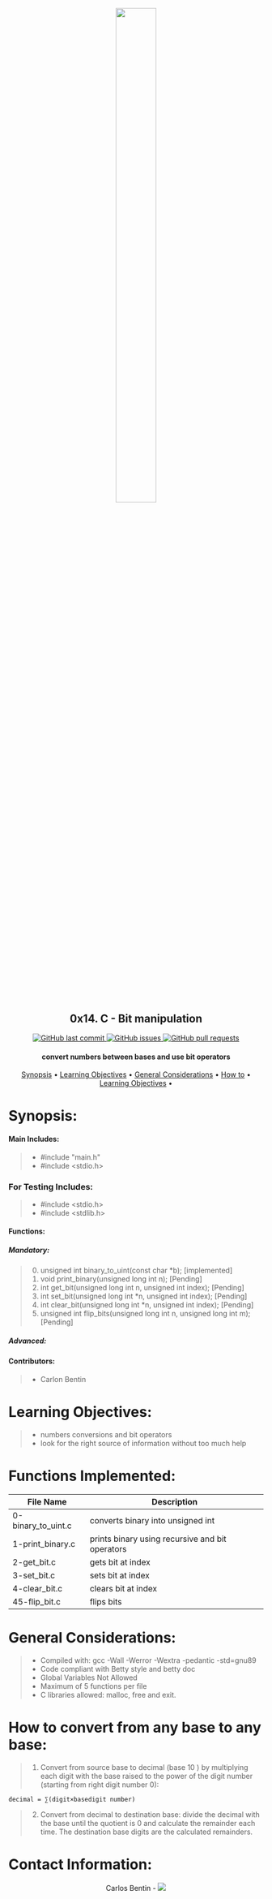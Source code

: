 <h1 align="center" >
<br>
    <img src="https://assets.website-files.com/6105315644a26f77912a1ada/610540e8b4cd6969794fe673_Holberton_School_logo-04-04.svg" height="50%" width="40%">
</h1>

<h2 align="center">
    0x14. C - Bit manipulation
</h2>

<p align="center">
    <a href="https://github.com/Benkdel/holbertonschool-low_level_programming/commits/main">
        <img src="https://img.shields.io/github/last-commit/Benkdel/holbertonschool-low_level_programming.svg?style=flat-square&logo=github&logoColor=white" alt="GitHub last commit">
    </a>
    <a href="https://github.com/Benkdel/holbertonschool-low_level_programming/issues">
    <img src="https://img.shields.io/github/issues-raw/Benkdel/holbertonschool-low_level_programming.svg?style=flat-square&logo=github&logoColor=white"
         alt="GitHub issues">
    </a>
    <a href="https://github.com/Benkdel/holbertonschool-low_level_programming/pulls">
    <img src="https://img.shields.io/github/issues-pr-raw/Benkdel/holbertonschool-low_level_programming.svg?style=flat-square&logo=github&logoColor=white"
         alt="GitHub pull requests">
    </a>
</p>

<h4 align="center"> convert numbers between bases and use bit operators </h4>

<p align="center">
    <a href="#Synopsis">Synopsis</a> •
    <a href="#Learning Objectives:">Learning Objectives</a> •
    <a href="#General Considerations:">General Considerations</a> •
    <a href="#How to convert from any base to any base:">How to</a> •
    <a href="#Contact Information:">Learning Objectives</a> •
</p>


# 

# Synopsis:
#### Main Includes:
> * #include "main.h"
> * #include <stdio.h>


### For Testing Includes:
> * #include <stdio.h>
> * #include <stdlib.h>

#### Functions:
##### Mandatory:
> 0. unsigned int binary_to_uint(const char *b); [implemented]
> 1. void print_binary(unsigned long int n); [Pending]
> 2. int get_bit(unsigned long int n, unsigned int index); [Pending]
> 3. int set_bit(unsigned long int *n, unsigned int index); [Pending]
> 4. int clear_bit(unsigned long int *n, unsigned int index); [Pending]
> 5. unsigned int flip_bits(unsigned long int n, unsigned long int m); [Pending]

##### Advanced:

#### Contributors:
> * Carlon Bentin

# Learning Objectives:

> * numbers conversions and bit operators
> * look for the right source of information without too much help

# Functions Implemented:

|             File Name                  |   Description    				   	| 
|----------------------------------------|------------------------------------------------------|
| 0-binary_to_uint.c			 | converts binary into unsigned int			|
| 1-print_binary.c			 | prints binary using recursive and bit operators	|
| 2-get_bit.c				 | gets bit at index   					|
| 3-set_bit.c				 | sets bit at index   					|
| 4-clear_bit.c				 | clears bit at index					|
| 45-flip_bit.c				 | flips bits   					|


# General Considerations:
> * Compiled with: gcc -Wall -Werror -Wextra -pedantic -std=gnu89
> * Code compliant with Betty style and betty doc
> * Global Variables Not Allowed
> * Maximum of 5 functions per file
> * C libraries allowed: malloc, free and exit.

# How to convert from any base to any base:

> 1. Convert from source base to decimal (base 10 ) by multiplying each digit with the base raised to the power of the digit number (starting from right digit number 0):

```
decimal = ∑(digit×basedigit number)
```

> 2. Convert from decimal to destination base: divide the decimal with the base until the quotient is 0 and calculate the remainder each time. The destination base digits are the calculated remainders.


# Contact Information:

<p align="center">
Carlos Bentin -
<a href="https://github.com/Benkdel">
        <img src="https://img.shields.io/badge/Carlos-mainPage-blue">
</a>
</p>
